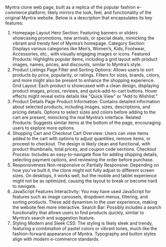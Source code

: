 Myntra clone web page, built as a replica of the popular fashion e-commerce platform, likely mirrors the look, feel, and functionality of the original Myntra website. Below is a description that encapsulates its key features:

1. Homepage Layout
Hero Section: Featuring banners or sliders showcasing promotions, new arrivals, or special deals, mimicking the vibrant and trendy feel of Myntra’s homepage.
Category Section: Displays various categories like Men’s, Women’s, Kids, Footwear, Accessories, etc., with visually engaging images or icons.
Featured Products: Highlights popular items, including a grid layout with product images, names, prices, and discounts, similar to Myntra’s style.
2. Product Listings Page
Filter and Sorting Options: Allows users to sort products by price, popularity, or ratings. Filters for sizes, brands, colors, and more might also be present to enhance the shopping experience.
Grid Layout: Each product is showcased with a clean design, displaying product images, prices, reviews, and quick-add-to-cart buttons. Hover effects might reveal extra details like "Quick View" or "Add to Wishlist."
3. Product Details Page
Product Information: Contains detailed information about selected products, including images, sizes, descriptions, and pricing details. Options to select sizes and colors before adding to the cart are present, mimicking the real Myntra’s interface.
Related Products: Suggests similar items at the bottom of the page, encouraging users to explore more options.
4. Shopping Cart and Checkout
Cart Overview: Users can view items added to the cart with options to adjust quantities, remove items, or proceed to checkout. The design is likely clean and functional, with product thumbnails, total prices, and coupon code sections.
Checkout Process: Includes an easy-to-navigate flow for adding shipping details, selecting payment options, and reviewing the order before purchase.
5. Responsiveness
Non-responsive or Partially Responsive: Depending on how you've built it, the clone might not fully adjust to different screen sizes. On desktops, it works well, but the mobile and tablet experience might not be as optimized, causing the layout to break or become hard to navigate.
6. JavaScript Features
Interactivity: You may have used JavaScript for features such as image carousels, dropdown menus, filtering, and sorting products. These add dynamism to the user experience, making the website feel more interactive.
Search Bar: Possibly includes a search functionality that allows users to find products quickly, similar to Myntra’s search and suggestion feature.
7. Styling
Modern and Sleek CSS: The styling is likely sleek and trendy, featuring a combination of pastel colors or vibrant tones, much like the fashion-forward appearance of Myntra. Typography and button styles align with modern e-commerce standards.
